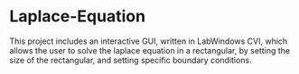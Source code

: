# Laplace-Equation
This project includes an interactive GUI, written in LabWindows CVI, which allows the user to solve the laplace equation in a rectangular, by setting the size of the rectangular, and setting specific boundary conditions.
